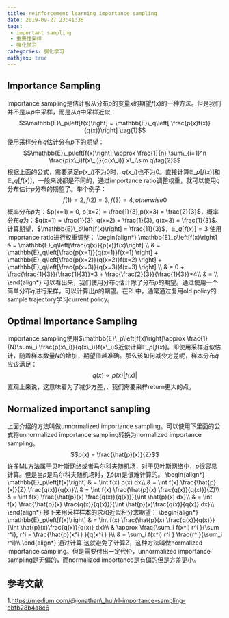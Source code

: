 ```yaml
---
title: reinforcement learning importance sampling
date: 2019-09-27 23:41:36
tags:
 - important sampling
 - 重要性采样
 - 强化学习
categories: 强化学习
mathjax: true
---
```


## Importance Sampling
Importance sampling是估计服从分布$p$的变量$x$的期望$f(x)$的一种方法。但是我们并不是从$p$中采样，而是从$q$中采样近似：
$$\mathbb{E}\_p\left[f(x)\right] = \mathbb{E}\_q\left[ \frac{p(x)f(x)}{q(x)}\right] \tag{1}$$
使用采样分布$q$估计分布$p$下的期望：
$$\mathbb{E}\_p\left[f(x)\right] \approx \frac{1}{n} \sum\_{i=1}^n \frac{p(x\_i)f(x\_i)}{q(x\_i)} x\_i\sim q\tag{2}$$
根据上面的公式，需要满足$p(x\_i)$不为$0$时，$q(x\_i)$也不为$0$。直接计算$\mathbb{E}\_p\left[f(x)\right]$和$\mathbb{E}\_q\left[f(x)\right]$，一般来说都是不同的，通过importance ratio调整权重，就可以使用$q$分布估计$p$分布的期望了。举个例子：
$$f(1) = 2, f(2) = 3, f(3) = 4, otherwise 0$$
概率分布$p$为：$p(x=1) = 0, p(x=2) = \frac{1}{3},p(x=3) = \frac{2}{3}$，概率分布$q$为：$q(x=1) = \frac{1}{3}, q(x=2) = \frac{1}{3}, q(x=3) = \frac{1}{3}$。计算期望，$\mathbb{E}\_p\left[f(x)\right] = \frac{11}{3}$，$\mathbb{E}\_q\left[f(x)\right] = 3$
使用importance ratio进行权重调整：
\begin{align\*}
\mathbb{E}\_p\left[f(x)\right] & = \mathbb{E}\_q\left[\frac{q(x)}{p(x)}f(x)\right] \\\\
& = \mathbb{E}\_q\left[\frac{p(x=1)}{q(x=1)}f(x=1) \right] + \mathbb{E}\_q\left[\frac{p(x=2)}{q(x=2)}f(x=2) \right] + \mathbb{E}\_q\left[\frac{p(x=3)}{q(x=3)}f(x=3) \right] \\\\
& = 0 + \frac{\frac{1}{3}}{\frac{1}{3}}*3 + \frac{\frac{2}{3}}{\frac{1}{3}}*4\\\\
& = \\\\
\end{align\*}
可以看出来，我们使用分布$q$估计除了分布$p$的期望。通过使用一个简单分布$q$进行采样，可以计算出$p$的期望。在RL中，通常通过复用old policy的sample trajectory学习current policy。

## Optimal Importance Sampling
Importance sampling使用$\mathbb{E}\_p\left[f(x)\right]\approx \frac{1}{N}\sum\_i \frac{p(x\_i)}{q(x\_i)}f(x\_i)$近似计算$\mathbb{E}\_p\left[f(x)\right]$。即使用采样近似估计，随着样本数量$N$的增加，期望值越准确。那么该如何减少方差呢，样本分布$q$应该满足：
$$q(x) \propto p(x)\vert f(x)\vert $$
直观上来说，这意味着为了减少方差，，我们需要采样return更大的点。

## Normalized importanct sampling
上面介绍的方法叫做unnormalized importance sampling。可以使用下里面的公式将unnormalized importance sampling转换为normalized importance sampling。
$$p(x) = \frac{\hat{p}(x)}{Z}$$
许多ML方法属于贝叶斯网络或者马尔科夫随机场，对于贝叶斯网络中，$p$很容易计算。但是当$p$是马尔科夫随机场时，$\sum\hat{p}(x)$是很难计算的。
\begin{align\*}
\mathbb{E}\_p\left[f(x)\right] & = \int f(x) p(x) dx\\\\
& = \int f(x) \frac{\hat{p}(x)}{Z} \frac{q(x)}{q(x)}\\\\
& = \int f(x) \frac{\hat{p}(x) \frac{q(x)}{q(x)}}{Z}\\\\
& = \int f(x) \frac{\hat{p}(x) \frac{q(x)}{q(x)}}{\int \hat{p}(x) dx}\\\\
& = \int f(x) \frac{\hat{p}(x) \frac{q(x)}{q(x)}}{\int \hat{p}(x)\frac{q(x)}{q(x)} dx}\\\\
\end{align\*}
接下来用采样样本的求和近似积分求期望：
\begin{align\*}
\mathbb{E}\_p\left[f(x)\right] & = \int f(x) \frac{\hat{p}(x) \frac{q(x)}{q(x)}}{\int \hat{p}(x)\frac{q(x)}{q(x)} dx}\\\\
& \approx \frac{\sum\_i f(x^i) r^i }{\sum r^i}, r^i = \frac{\hat{p}(x^i ) }{q(x^i ) }\\\\
& = \sum\_i f(x^i) r^i } \frac{r^i}{\sum\_i r^i}\\\\
\end{align\*}
通过计算
这就避免了计算$Z$，这种方法叫做normalized importance sampling。但是需要付出一定代价，unnormalized importance sampling是无偏的，而normalized importance是有偏的但是方差更小。

## 参考文献
1.https://medium.com/@jonathan\_hui/rl-importance-sampling-ebfb28b4a8c6
